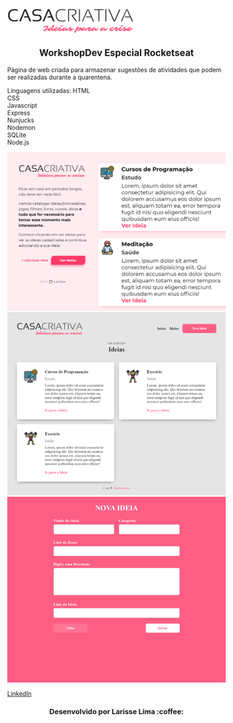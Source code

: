 <img src="src/logo-casa-criativa.png">
<h2 align="center">WorkshopDev Especial Rocketseat</h2>

Página de web criada para armazenar sugestões de atividades que podem ser realizadas durante a quarentena.<br>

Linguagens utilizadas:
HTML<br>
CSS<br>
Javascript<br>
Express<br>
Nunjucks<br>
Nodemon<br>
SQLite<br>
Node.js<br>

<img src="prints/print1.png">
<img src="prints/print2.png">
<img src="prints/print3.png">


[ LinkedIn ](https://www.linkedin.com/in/larisselima/)

<h3 align="center">Desenvolvido por Larisse Lima :coffee: </h3>
